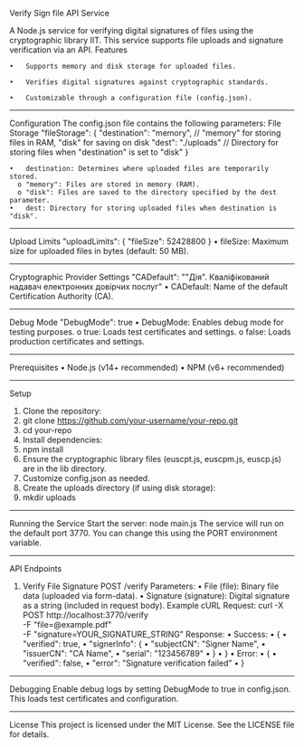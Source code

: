 Verify Sign file API Service

A Node.js service for verifying digital signatures of files using the cryptographic library IIT. This service supports file uploads and signature verification via an API.
Features
  
    •	Supports memory and disk storage for uploaded files.
  
    •	Verifies digital signatures against cryptographic standards.
  
    •	Customizable through a configuration file (config.json).

________________________________________
Configuration
The config.json file contains the following parameters:
File Storage
"fileStorage": {
  "destination": "memory", // "memory" for storing files in RAM, "disk" for saving on disk
  "dest": "./uploads"      // Directory for storing files when "destination" is set to "disk"
}

    •	destination: Determines where uploaded files are temporarily stored. 
      o	"memory": Files are stored in memory (RAM).
      o	"disk": Files are saved to the directory specified by the dest parameter.
    •	dest: Directory for storing uploaded files when destination is "disk".

________________________________________
Upload Limits
"uploadLimits": {
  "fileSize": 52428800
}
    •	fileSize: Maximum size for uploaded files in bytes (default: 50 MB).

________________________________________
Cryptographic Provider Settings
  "CADefault": "\"Дія\". Кваліфікований надавач електронних довірчих послуг"
    •	CADefault: Name of the default Certification Authority (CA).

________________________________________
Debug Mode
"DebugMode": true
  •	DebugMode: Enables debug mode for testing purposes. 
    o	true: Loads test certificates and settings.
    o	false: Loads production certificates and settings.

________________________________________
Prerequisites
  •	Node.js (v14+ recommended)
  •	NPM (v6+ recommended)
________________________________________
Setup
1.	Clone the repository:
2.	git clone https://github.com/your-username/your-repo.git
3.	cd your-repo
4.	Install dependencies:
5.	npm install
6.	Ensure the cryptographic library files (euscpt.js, euscpm.js, euscp.js) are in the lib directory.
7.	Customize config.json as needed.
8.	Create the uploads directory (if using disk storage):
9.	mkdir uploads
________________________________________
Running the Service
Start the server:
node main.js
The service will run on the default port 3770. You can change this using the PORT environment variable.
________________________________________
API Endpoints
1. Verify File Signature
POST /verify
Parameters:
•	File (file): Binary file data (uploaded via form-data).
•	Signature (signature): Digital signature as a string (included in request body).
Example cURL Request:
curl -X POST http://localhost:3770/verify \
-F "file=@example.pdf" \
-F "signature=YOUR_SIGNATURE_STRING"
Response:
•	Success:
•	{
•	  "verified": true,
•	  "signerInfo": {
•	    "subjectCN": "Signer Name",
•	    "issuerCN": "CA Name",
•	    "serial": "123456789"
•	  }
•	}
•	Error:
•	{
•	  "verified": false,
•	  "error": "Signature verification failed"
•	}
________________________________________
Debugging
Enable debug logs by setting DebugMode to true in config.json. This loads test certificates and configuration.
________________________________________
License
This project is licensed under the MIT License. See the LICENSE file for details.
